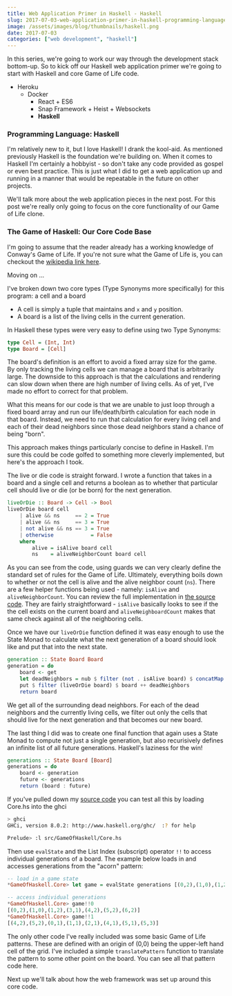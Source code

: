 ```yaml
---
title: Web Application Primer in Haskell - Haskell
slug: 2017-07-03-web-application-primer-in-haskell-programming-language
image: /assets/images/blog/thumbnails/haskell.png
date: 2017-07-03
categories: ["web development", "haskell"]
---
```


In this series, we're going to work our way through the development stack bottom-up. So to kick off our Haskell web application primer we're going to start with Haskell and core Game of Life code.<!--more--> 

- Heroku  
  - Docker  
    - React + ES6  
    - Snap Framework + Heist + Websockets  
    - **Haskell**

### Programming Language: Haskell

I'm relatively new to it, but I love Haskell! I drank the kool-aid. As mentioned previously Haskell is the foundation we're building on. When it comes to Haskell I'm certainly a hobbyist - so don't take any code provided as gospel or even best practice. This is just what I did to get a web application up and running in a manner that would be repeatable in the future on other projects. 

We'll talk more about the web application pieces in the next post. For this post we're really only going to focus on the core functionality of our Game of Life clone. 

### The Game of Haskell: Our Core Code Base

I'm going to assume that the reader already has a working knowledge of Conway's Game of Life. If you're not sure what the Game of Life is, you can checkout the [wikipedia link here][gameOfLife].

Moving on ...  

I've broken down two core types (Type Synonyms more specifically) for this program: a cell and a board

- A cell is simply a tuple that maintains and `x` and `y` position. 
- A board is a list of the living cells in the current generation.

In Haskell these types were very easy to define using two Type Synonyms:  

```haskell
type Cell = (Int, Int)
type Board = [Cell]
```

The board's definition is an effort to avoid a fixed array size for the game. By only tracking the living cells we can manage a board that is arbitrarily large. The downside to this approach is that the calculations and rendering can slow down when there are high number of living cells. As of yet, I've made no effort to correct for that problem.  

What this means for our code is that we are unable to just loop through a fixed board array and run our life/death/birth calculation for each node in that board. Instead, we need to run that calculation for every living cell and each of their dead neighbors since those dead neighbors stand a chance of being "born". 

This approach makes things particularly concise to define in Haskell. I'm sure this could be code golfed to something more cleverly implemented, but here's the approach I took. 

The live or die code is straight forward. I wrote a function that takes in a board and a single cell and returns a boolean as to whether that particular cell should live or die (or be born) for the next generation. 

```haskell
liveOrDie :: Board -> Cell -> Bool
liveOrDie board cell 
    | alive && ns     == 2 = True
    | alive && ns     == 3 = True
    | not alive && ns == 3 = True
    | otherwise            = False 
    where 
        alive = isAlive board cell 
        ns    = aliveNeighborCount board cell
```

As you can see from the code, using guards we can very clearly define the standard set of rules for the Game of Life. Ultimately, everything boils down to whether or not the cell is alive and the alive neighbor count (`ns`). There are a few helper functions being used - namely: `isAlive` and `aliveNeighborCount`. You can review the full implementation in [the source code][gameOfHaskell-Core]. They are fairly straightforward -  `isAlive` basically looks to see if the the cell exists on the current board and `aliveNeighboardCount` makes that same check against all of the neighboring cells. 

Once we have our `liveOrDie` function defined it was easy enough to use the State Monad to calculate what the next generation of a board should look like and put that into the next state. 

```haskell
generation :: State Board Board
generation = do 
    board <- get
    let deadNeighbors = nub $ filter (not . isAlive board) $ concatMap neighbors board
    put $ filter (liveOrDie board) $ board ++ deadNeighbors
    return board 
```

We get all of the surrounding dead neighbors. For each of the dead neighbors and the currently living cells, we filter out only the cells that should live for the next generation and that becomes our new board. 

The last thing I did was to create one final function that again uses a State Monad to compute not just a single generation, but also recurisively defines an infinite list of all future generations. Haskell's laziness for the win! 

```haskell
generations :: State Board [Board]
generations = do 
    board <- generation 
    future <- generations
    return (board : future)
```

If you've pulled down my [source code][gameOfHaskell-FullSource] you can test all this by loading Core.hs into the ghci 

```bash
> ghci
GHCi, version 8.0.2: http://www.haskell.org/ghc/  :? for help

Prelude> :l src/GameOfHaskell/Core.hs
```

Then use `evalState` and the List Index (subscript) operator `!!` to access individual generations of a board. The example below loads in and accesses generations from the "acorn" pattern: 

```haskell
-- load in a game state
*GameOfHaskell.Core> let game = evalState generations [(0,2),(1,0),(1,2),(3,1),(4,2),(5,2),(6,2)]  

-- access individual generations 
*GameOfHaskell.Core> game!!0 
[(0,2),(1,0),(1,2),(3,1),(4,2),(5,2),(6,2)] 
*GameOfHaskell.Core> game!!1
[(4,2),(5,2),(0,1),(1,1),(2,1),(4,1),(5,1),(5,3)]
```

The only other code I've really included was some basic Game of Life patterns. These are defined with an origin of (0,0) being the upper-left hand cell of the grid. I've included a simple `translatePattern` function to translate the pattern to some other point on the board. You can see all that pattern code here.

Next up we'll talk about how the web framework was set up around this core code. 


[gameOfLife]: https://en.wikipedia.org/wiki/Conway%27s_Game_of_Life 
[gameOfHaskell-Core]: https://github.com/stesta/GameOfLife/blob/master/src/GameOfHaskell/Core.hs
[gameOfHaskell-Patterns]: https://github.com/stesta/GameOfLife/blob/master/src/GameOfHaskell/Patterns.hs
[gameOfHaskell-FullSource]: https://github.com/stesta/GameOfLife